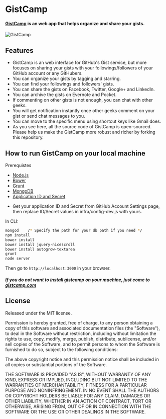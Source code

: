 # GistCamp #
#### [GistCamp](https://gistcamp.com) is an web app that helps organize and share your gists.

![GistCamp](https://dl.dropboxusercontent.com/u/51695292/gistcamp1.PNG)

## Features
* GistCamp is an web interface for GitHub's Gist service, but more focuses on sharing your gists with your followings/followers of your GitHub account or any GitHubers.
* You can organize your gists by tagging and starring.
* You can find your followings and followers' gists. 
* You can share the gists on Facebook, Twitter, Google+ and LinkedIn.
* You can archive the gists on Evernote and Pocket.
* If commenting on other gists is not enough, you can chat with other geeks.
* You will get notification instantly once other geeks comment on your gist or send chat messages to you.
* You can move to the specific menu using shortcut keys like Gmail does.
* As you see here, all the source code of GistCamp is open-sourced. Please help us make the GistCamp more robust and richer by forking this repository.

## How to run GistCamp on your local machine
Prerequistes
* [Node.js](http://nodejs.org)
* [Bower](http://bower.io)
* [Grunt](http://gruntjs.com)
* [MongoDB](http://www.mongodb.org)
* [Application ID and Secret](http://developer.github.com/guides/basics-of-authentication/#registering-your-app)
 - Get your application ID and Secret from GitHub Account Settings page, then replace ID/Secret values in infra/config-dev.js with yours.

In CLI:
```bash
mongod    /* Specify the path for your db path if you need */
npm install
bower install
bower install jquery-nicescroll
bower install autogrow-textarea
grunt
node server
```

Then go to `http://localhost:3000` in your browser.

##### **If you do not want to install gistcamp on your machine, just come to [gistcamp.com](https://gistcamp.com)**

## License

Released under the MIT license.

Permission is hereby granted, free of charge, to any person obtaining a copy of
this software and associated documentation files (the "Software"), to deal in
the Software without restriction, including without limitation the rights to
use, copy, modify, merge, publish, distribute, sublicense, and/or sell copies of
the Software, and to permit persons to whom the Software is furnished to do so,
subject to the following conditions:

The above copyright notice and this permission notice shall be included in all
copies or substantial portions of the Software.

THE SOFTWARE IS PROVIDED "AS IS", WITHOUT WARRANTY OF ANY KIND, EXPRESS OR
IMPLIED, INCLUDING BUT NOT LIMITED TO THE WARRANTIES OF MERCHANTABILITY, FITNESS
FOR A PARTICULAR PURPOSE AND NONINFRINGEMENT. IN NO EVENT SHALL THE AUTHORS OR
COPYRIGHT HOLDERS BE LIABLE FOR ANY CLAIM, DAMAGES OR OTHER LIABILITY, WHETHER
IN AN ACTION OF CONTRACT, TORT OR OTHERWISE, ARISING FROM, OUT OF OR IN
CONNECTION WITH THE SOFTWARE OR THE USE OR OTHER DEALINGS IN THE SOFTWARE.



